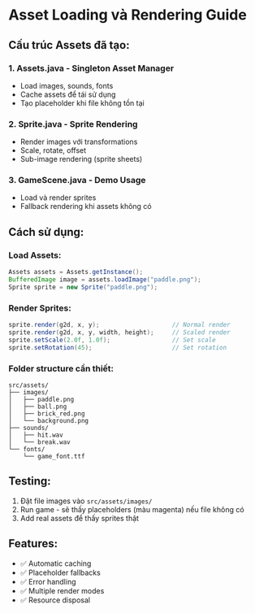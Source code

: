 # Asset Loading và Rendering Guide

## Cấu trúc Assets đã tạo:

### 1. **Assets.java** - Singleton Asset Manager
- Load images, sounds, fonts
- Cache assets để tái sử dụng
- Tạo placeholder khi file không tồn tại

### 2. **Sprite.java** - Sprite Rendering
- Render images với transformations
- Scale, rotate, offset
- Sub-image rendering (sprite sheets)

### 3. **GameScene.java** - Demo Usage
- Load và render sprites
- Fallback rendering khi assets không có

## Cách sử dụng:

### Load Assets:
```java
Assets assets = Assets.getInstance();
BufferedImage image = assets.loadImage("paddle.png");
Sprite sprite = new Sprite("paddle.png");
```

### Render Sprites:
```java
sprite.render(g2d, x, y);                    // Normal render
sprite.render(g2d, x, y, width, height);     // Scaled render
sprite.setScale(2.0f, 1.0f);                 // Set scale
sprite.setRotation(45);                      // Set rotation
```

### Folder structure cần thiết:
```
src/assets/
├── images/
│   ├── paddle.png
│   ├── ball.png
│   ├── brick_red.png
│   └── background.png
├── sounds/
│   ├── hit.wav
│   └── break.wav
└── fonts/
    └── game_font.ttf
```

## Testing:
1. Đặt file images vào `src/assets/images/`
2. Run game - sẽ thấy placeholders (màu magenta) nếu file không có
3. Add real assets để thấy sprites thật

## Features:
- ✅ Automatic caching
- ✅ Placeholder fallbacks  
- ✅ Error handling
- ✅ Multiple render modes
- ✅ Resource disposal